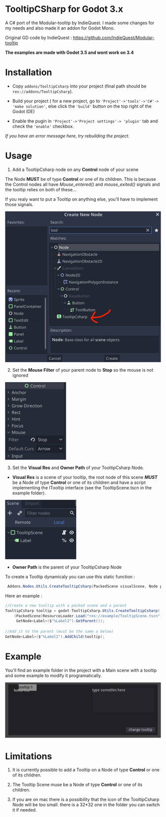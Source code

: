 # TooltipCSharp for Godot 3.x

A C# port of the Modular-tooltip by IndieQuest. I made some changes for my needs and also made it an addon for Godot Mono.

Original GD code by IndieQuest : https://github.com/IndieQuest/Modular-tooltip

__The examples are made with Godot 3.5 and wont work on 3.4__

# Installation
- Copy `addons/TooltipCsharp` into your project (final path should be `res://addons/TooltipCsharp`).

- Build your project ( for a new project, go to `'Project'->'tools'->'C#'-> 'make solution'`, else click the `'build'` button on the top right of the Godot IDE)

- Enable the pugin in `'Project'->'Project settings'-> 'plugin'` tab and check the `'enable'` checkbox. 

_If you have an error message here, try rebuilding the project._

# Usage

1. Add a TooltipCsharp node on any **Control** node of your scene

The Node **MUST** be of type **Control** or one of its children. This is because the Control nodes all have *Mouse_entered()* and *mouse_exited()* signals and the tooltip relies on both of these...

If you realy want to put a Tooltip on anything else, you'll have to implement those signals.

![AddNode](./readme_files/creation.png)

2. Set the **Mouse Filter** of your parent node to **Stop** so the mouse is not ignored

![SetFilter](./readme_files/mouse_filter.png)

3. Set the **Visual Res** and **Owner Path** of your TooltipCsharp Node.

- **Visual Res** is a scene of your tooltip, the root node of this scene __*MUST*__ be a Node of type **Control** or one of its children and have a script implementing the ITooltip interface (see the TooltipScene.tscn in the example folder).

![SetFilter](./readme_files/tooltip_scene.png)

- **Owner Path** is the parent of your TooltipCsharp Node

To create a Tooltip dynamicaly you can use this static function :

```C#
 Addons.Nodes.Utils.CreateTooltipCsharp(PackedScene visualScene, Node parent);
```

Here an example :

```C#
//Create a new tooltip with a packed scene and a parent
TooltipCsharp tooltip = godot-TooltipCsharp.Utils.CreateTooltipCsharp(
    (PackedScene)ResourceLoader.Load("res://example/TooltipScene.tscn"),
     GetNode<Label>($"%Label2").GetParent());

//Add it to the parent (must be the same a below)
GetNode<Label>($"%Label2").AddChild(tooltip);
```

# Example

You'll find an example folder in the project with a Main scene with a tooltip and some example to modify it programatically.

![Example](./readme_files/example.png)

# Limitations

1. It is currently possible to add a Tooltip on a Node of type **Control** or one of its children.

2. The Tooltip Scene muse be a Node of type **Control** or one of its children.

3. If you are on mac there is a possibility that the icon of the TooltipCsharp Node will be too small. there is a 32*32 one in the folder you can switch it if needed. 

